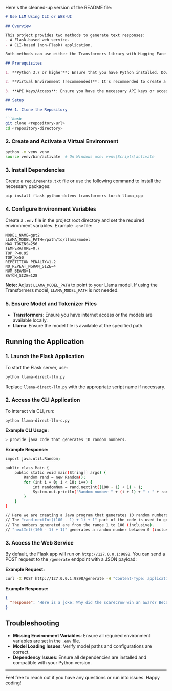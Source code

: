 Here's the cleaned-up version of the README file:

```markdown
# Use LLM Using CLI or WEB-UI

## Overview

This project provides two methods to generate text responses:
- A Flask-based web service.
- A CLI-based (non-Flask) application.

Both methods can use either the Transformers library with Hugging Face models or Llama (via `llama_cpp`).

## Prerequisites

1. **Python 3.7 or higher**: Ensure that you have Python installed. Download it from [python.org](https://www.python.org/downloads/).

2. **Virtual Environment (recommended)**: It's recommended to create a virtual environment to manage dependencies.

3. **API Keys/Access**: Ensure you have the necessary API keys or access tokens for the Llama model if using it.

## Setup

### 1. Clone the Repository

```bash
git clone <repository-url>
cd <repository-directory>
```

### 2. Create and Activate a Virtual Environment

```bash
python -m venv venv
source venv/bin/activate  # On Windows use: venv\Scripts\activate
```

### 3. Install Dependencies

Create a `requirements.txt` file or use the following command to install the necessary packages:

```bash
pip install flask python-dotenv transformers torch llama_cpp
```

### 4. Configure Environment Variables

Create a `.env` file in the project root directory and set the required environment variables. Example `.env` file:

```
MODEL_NAME=gpt2
LLAMA_MODEL_PATH=/path/to/llama/model
MAX_TOKENS=256
TEMPERATURE=0.7
TOP_P=0.95
TOP_K=50
REPETITION_PENALTY=1.2
NO_REPEAT_NGRAM_SIZE=4
NUM_BEAMS=1
BATCH_SIZE=128
```

**Note:** Adjust `LLAMA_MODEL_PATH` to point to your Llama model. If using the Transformers model, `LLAMA_MODEL_PATH` is not needed.

### 5. Ensure Model and Tokenizer Files

- **Transformers**: Ensure you have internet access or the models are available locally.
- **Llama**: Ensure the model file is available at the specified path.

## Running the Application

### 1. Launch the Flask Application

To start the Flask server, use:

```bash
python llama-direct-llm.py
```

Replace `llama-direct-llm.py` with the appropriate script name if necessary.

### 2. Access the CLI Application

To interact via CLI, run:

```bash
python llama-direct-llm-c.py
```

**Example CLI Usage:**

```bash
> provide java code that generates 10 random numbers.
```

**Example Response:**

```bash
import java.util.Random;

public class Main {
    public static void main(String[] args) {
        Random rand = new Random();
        for (int i = 0; i < 10; i++) {
            int randomNum = rand.nextInt((100 - 1) + 1) + 1;
            System.out.println("Random number " + (i + 1) + " : " + randomNum);
        }
    }
}

// Here we are creating a Java program that generates 10 random numbers between 1 and 100. 
// The "rand.nextInt((100 - 1) + 1) + 1" part of the code is used to generate the random numbers. 
// The numbers generated are from the range 1 to 100 (inclusive).
// "nextInt((100 - 1) + 1)" generates a random number between 0 (inclusive) to 100 (inclusive). Adding 1 shifts that range to 1 to 100.
```

### 3. Access the Web Service

By default, the Flask app will run on `http://127.0.0.1:9898`. You can send a POST request to the `/generate` endpoint with a JSON payload:

**Example Request:**

```bash
curl -X POST http://127.0.0.1:9898/generate -H "Content-Type: application/json" -d '{"prompt": "Tell me a joke."}'
```

**Example Response:**

```json
{
  "response": "Here is a joke: Why did the scarecrow win an award? Because he was outstanding in his field!"
}
```

## Troubleshooting

- **Missing Environment Variables**: Ensure all required environment variables are set in the `.env` file.
- **Model Loading Issues**: Verify model paths and configurations are correct.
- **Dependency Issues**: Ensure all dependencies are installed and compatible with your Python version.

---

Feel free to reach out if you have any questions or run into issues. Happy coding!
```
